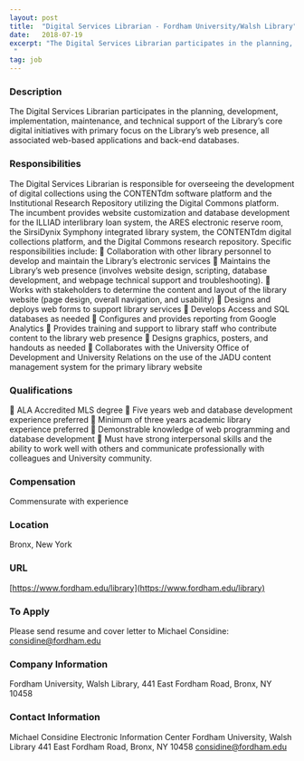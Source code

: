 ```yaml
---
layout: post
title:  "Digital Services Librarian - Fordham University/Walsh Library"
date:   2018-07-19
excerpt: "The Digital Services Librarian participates in the planning, development, implementation, maintenance, and technical support of the Library’s core digital initiatives with primary focus on the Library’s web presence, all associated web-based applications and back-end databases.
 "
tag: job
---
```


### Description   

The Digital Services Librarian participates in the planning, development, implementation, maintenance, and technical support of the Library’s core digital initiatives with primary focus on the Library’s web presence, all associated web-based applications and back-end databases.
 


### Responsibilities   

The Digital Services Librarian is responsible for overseeing the development of digital collections using the CONTENTdm software platform and the Institutional Research Repository utilizing the Digital Commons platform. The incumbent provides website customization and database development for the ILLIAD interlibrary loan system, the ARES electronic reserve room, the
SirsiDynix Symphony integrated library system, the CONTENTdm digital collections platform, and the Digital Commons research repository.
Specific responsibilities include:
 Collaboration with other library personnel to develop and maintain the Library’s electronic services
 Maintains the Library’s web presence (involves website design, scripting, database development, and webpage technical support and troubleshooting).
 Works with stakeholders to determine the content and layout of the library website (page design, overall navigation, and usability)
 Designs and deploys web forms to support library services
 Develops Access and SQL databases as needed
 Configures and provides reporting from Google Analytics
 Provides training and support to library staff who contribute content to the library web presence
 Designs graphics, posters, and handouts as needed
 Collaborates with the University Office of Development and University Relations on the use of the JADU content management system for the primary library website



### Qualifications   

 ALA Accredited MLS degree
 Five years web and database development experience preferred
 Minimum of three years academic library experience preferred
 Demonstrable knowledge of web programming and database development
 Must have strong interpersonal skills and the ability to work well with others and communicate professionally with colleagues and University community.



### Compensation   

Commensurate with experience


### Location   

Bronx, New York


### URL   

[https://www.fordham.edu/library](https://www.fordham.edu/library)

### To Apply   

Please send resume and cover letter to Michael Considine:  considine@fordham.edu


### Company Information   

Fordham University, Walsh Library, 441 East Fordham Road, Bronx, NY 10458


### Contact Information   

Michael Considine
Electronic Information Center
Fordham University, Walsh Library 
441 East Fordham Road, Bronx, NY 10458
considine@fordham.edu

